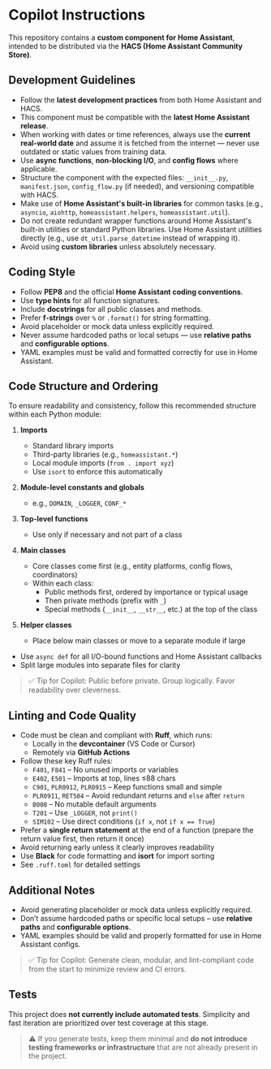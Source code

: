 # Copilot Instructions

This repository contains a **custom component for Home Assistant**, intended to be distributed via the **HACS (Home Assistant Community Store)**.

## Development Guidelines

-   Follow the **latest development practices** from both Home Assistant and HACS.
-   This component must be compatible with the **latest Home Assistant release**.
-   When working with dates or time references, always use the **current real-world date** and assume it is fetched from the internet — never use outdated or static values from training data.
-   Use **async functions**, **non-blocking I/O**, and **config flows** where applicable.
-   Structure the component with the expected files: `__init__.py`, `manifest.json`, `config_flow.py` (if needed), and versioning compatible with HACS.
-   Make use of **Home Assistant's built-in libraries** for common tasks (e.g., `asyncio`, `aiohttp`, `homeassistant.helpers`, `homeassistant.util`).
-   Do not create redundant wrapper functions around Home Assistant's built-in utilities or standard Python libraries. Use Home Assistant utilities directly (e.g., use `dt_util.parse_datetime` instead of wrapping it).
-   Avoid using **custom libraries** unless absolutely necessary.

## Coding Style

-   Follow **PEP8** and the official **Home Assistant coding conventions**.
-   Use **type hints** for all function signatures.
-   Include **docstrings** for all public classes and methods.
-   Prefer **f-strings** over `%` or `.format()` for string formatting.
-   Avoid placeholder or mock data unless explicitly required.
-   Never assume hardcoded paths or local setups — use **relative paths** and **configurable options**.
-   YAML examples must be valid and formatted correctly for use in Home Assistant.

## Code Structure and Ordering

To ensure readability and consistency, follow this recommended structure within each Python module:

1. **Imports**

    - Standard library imports
    - Third-party libraries (e.g., `homeassistant.*`)
    - Local module imports (`from . import xyz`)
    - Use `isort` to enforce this automatically

2. **Module-level constants and globals**

    - e.g., `DOMAIN`, `_LOGGER`, `CONF_*`

3. **Top-level functions**

    - Use only if necessary and not part of a class

4. **Main classes**

    - Core classes come first (e.g., entity platforms, config flows, coordinators)
    - Within each class:
        - Public methods first, ordered by importance or typical usage
        - Then private methods (prefix with `_`)
        - Special methods (`__init__`, `__str__`, etc.) at the top of the class

5. **Helper classes**
    - Place below main classes or move to a separate module if large

-   Use `async def` for all I/O-bound functions and Home Assistant callbacks
-   Split large modules into separate files for clarity

> ✅ Tip for Copilot: Public before private. Group logically. Favor readability over cleverness.

## Linting and Code Quality

-   Code must be clean and compliant with **Ruff**, which runs:
    -   Locally in the **devcontainer** (VS Code or Cursor)
    -   Remotely via **GitHub Actions**
-   Follow these key Ruff rules:
    -   `F401`, `F841` – No unused imports or variables
    -   `E402`, `E501` – Imports at top, lines ≤88 chars
    -   `C901`, `PLR0912`, `PLR0915` – Keep functions small and simple
    -   `PLR0911`, `RET504` – Avoid redundant returns and `else` after `return`
    -   `B008` – No mutable default arguments
    -   `T201` – Use `_LOGGER`, not `print()`
    -   `SIM102` – Use direct conditions (`if x`, not `if x == True`)
-   Prefer a **single return statement** at the end of a function
    (prepare the return value first, then return it once)
-   Avoid returning early unless it clearly improves readability
-   Use **Black** for code formatting and **isort** for import sorting
-   See `.ruff.toml` for detailed settings

## Additional Notes

-   Avoid generating placeholder or mock data unless explicitly required.
-   Don’t assume hardcoded paths or specific local setups – use **relative paths** and **configurable options**.
-   YAML examples should be valid and properly formatted for use in Home Assistant configs.

> ✅ Tip for Copilot: Generate clean, modular, and lint-compliant code from the start to minimize review and CI errors.

## Tests

This project does **not currently include automated tests**. Simplicity and fast iteration are prioritized over test coverage at this stage.

> ⚠️ If you generate tests, keep them minimal and **do not introduce testing frameworks or infrastructure** that are not already present in the project.

